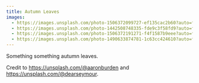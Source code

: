 ```yaml
---
title: Autumn Leaves
images:
  - https://images.unsplash.com/photo-1506372099727-ef135cac2b60?auto=format&fit=crop&w=746&q=80
  - https://images.unsplash.com/photo-1442508748335-fde9c3f58fd9?auto=format&fit=crop&w=746&q=80
  - https://images.unsplash.com/photo-1506372191271-f4f1587b9eee?auto=format&fit=crop&w=746&q=80
  - https://images.unsplash.com/photo-1490633874781-1c63cc424610?auto=format&fit=crop&w=746&q=80
---
```

Something something autumn leaves.

Credit to https://unsplash.com/@aaronburden and https://unsplash.com/@dearseymour.